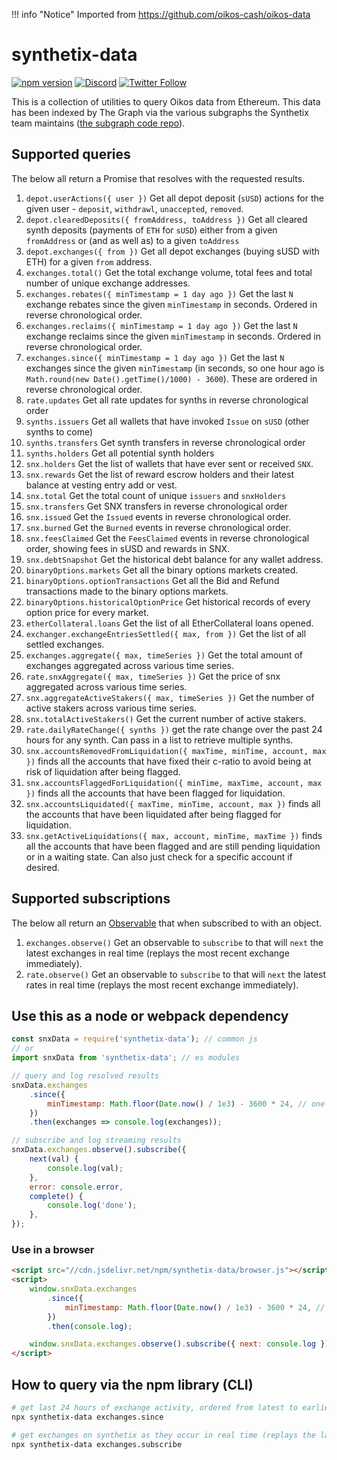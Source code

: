 !!! info "Notice"
		Imported from https://github.com/oikos-cash/oikos-data

# synthetix-data

[![npm version](https://badge.fury.io/js/synthetix-data.svg)](https://badge.fury.io/js/synthetix-data)
[![Discord](https://img.shields.io/discord/413890591840272394.svg?color=768AD4&label=discord&logo=https%3A%2F%2Fdiscordapp.com%2Fassets%2F8c9701b98ad4372b58f13fd9f65f966e.svg)](https://discordapp.com/channels/413890591840272394/)
[![Twitter Follow](https://img.shields.io/twitter/follow/synthetix_io.svg?label=synthetix_io&style=social)](https://twitter.com/synthetix_io)

This is a collection of utilities to query Oikos data from Ethereum. This data has been indexed by The Graph via the various subgraphs the Synthetix team maintains ([the subgraph code repo](https://github.com/Synthetixio/synthetix-subgraph)).

## Supported queries

The below all return a Promise that resolves with the requested results.

1. `depot.userActions({ user })` Get all depot deposit (`sUSD`) actions for the given user - `deposit`, `withdrawl`, `unaccepted`, `removed`.
2. `depot.clearedDeposits({ fromAddress, toAddress })` Get all cleared synth deposits (payments of `ETH` for `sUSD`) either from a given `fromAddress` or (and as well as) to a given `toAddress`
3. `depot.exchanges({ from })` Get all depot exchanges (buying sUSD with ETH) for a given `from` address.
4. `exchanges.total()` Get the total exchange volume, total fees and total number of unique exchange addresses.
5. `exchanges.rebates({ minTimestamp = 1 day ago })` Get the last `N` exchange rebates since the given `minTimestamp` in seconds. Ordered in reverse chronological order.
6. `exchanges.reclaims({ minTimestamp = 1 day ago })` Get the last `N` exchange reclaims since the given `minTimestamp` in seconds. Ordered in reverse chronological order.
7. `exchanges.since({ minTimestamp = 1 day ago })` Get the last `N` exchanges since the given `minTimestamp` (in seconds, so one hour ago is `Math.round(new Date().getTime()/1000) - 3600`). These are ordered in reverse chronological order.
8. `rate.updates` Get all rate updates for synths in reverse chronological order
9. `synths.issuers` Get all wallets that have invoked `Issue` on `sUSD` (other synths to come)
10. `synths.transfers` Get synth transfers in reverse chronological order
11. `synths.holders` Get all potential synth holders
12. `snx.holders` Get the list of wallets that have ever sent or received `SNX`.
13. `snx.rewards` Get the list of reward escrow holders and their latest balance at vesting entry add or vest.
14. `snx.total` Get the total count of unique `issuers` and `snxHolders`
15. `snx.transfers` Get SNX transfers in reverse chronological order
16. `snx.issued` Get the `Issued` events in reverse chronological order.
17. `snx.burned` Get the `Burned` events in reverse chronological order.
18. `snx.feesClaimed` Get the `FeesClaimed` events in reverse chronological order, showing fees in sUSD and rewards in SNX.
19. `snx.debtSnapshot` Get the historical debt balance for any wallet address.
20. `binaryOptions.markets` Get all the binary options markets created.
21. `binaryOptions.optionTransactions` Get all the Bid and Refund transactions made to the binary options markets.
22. `binaryOptions.historicalOptionPrice` Get historical records of every option price for every market.
23. `etherCollateral.loans` Get the list of all EtherCollateral loans opened.
24. `exchanger.exchangeEntriesSettled({ max, from })` Get the list of all settled exchanges.
25. `exchanges.aggregate({ max, timeSeries })` Get the total amount of exchanges aggregated across various time series.
26. `rate.snxAggregate({ max, timeSeries })` Get the price of snx aggregated across various time series.
27. `snx.aggregateActiveStakers({ max, timeSeries })` Get the number of active stakers across various time series.
28. `snx.totalActiveStakers()` Get the current number of active stakers.
29. `rate.dailyRateChange({ synths })` get the rate change over the past 24 hours for any synth. Can pass in a list to retrieve multiple synths.
30. `snx.accountsRemovedFromLiquidation({ maxTime, minTime, account, max })` finds all the accounts that have fixed their c-ratio to avoid being at risk of liquidation after being flagged.
31. `snx.accountsFlaggedForLiquidation({ minTime, maxTime, account, max })` finds all the accounts that have been flagged for liquidation.
32. `snx.accountsLiquidated({ maxTime, minTime, account, max })` finds all the accounts that have been liquidated after being flagged for liquidation.
33. `snx.getActiveLiquidations({ max, account, minTime, maxTime })` finds all the accounts that have been flagged and are still pending liquidation or in a waiting state. Can also just check for a specific account if desired.

## Supported subscriptions

The below all return an [Observable](https://github.com/tc39/proposal-observable) that when subscribed to with an object.

1. `exchanges.observe()` Get an observable to `subscribe` to that will `next` the latest exchanges in real time (replays the most recent exchange immediately).
1. `rate.observe()` Get an observable to `subscribe` to that will `next` the latest rates in real time (replays the most recent exchange immediately).

## Use this as a node or webpack dependency

```javascript
const snxData = require('synthetix-data'); // common js
// or
import snxData from 'synthetix-data'; // es modules

// query and log resolved results
snxData.exchanges
	.since({
		minTimestamp: Math.floor(Date.now() / 1e3) - 3600 * 24, // one day ago
	})
	.then(exchanges => console.log(exchanges));

// subscribe and log streaming results
snxData.exchanges.observe().subscribe({
	next(val) {
		console.log(val);
	},
	error: console.error,
	complete() {
		console.log('done');
	},
});
```

### Use in a browser

```html
<script src="//cdn.jsdelivr.net/npm/synthetix-data/browser.js"></script>
<script>
	window.snxData.exchanges
		.since({
			minTimestamp: Math.floor(Date.now() / 1e3) - 3600 * 24, // one day ago
		})
		.then(console.log);

	window.snxData.exchanges.observe().subscribe({ next: console.log });
</script>
```

## How to query via the npm library (CLI)

```bash
# get last 24 hours of exchange activity, ordered from latest to earliest
npx synthetix-data exchanges.since

# get exchanges on synthetix as they occur in real time (replays the last exchange first)
npx synthetix-data exchanges.subscribe
```
